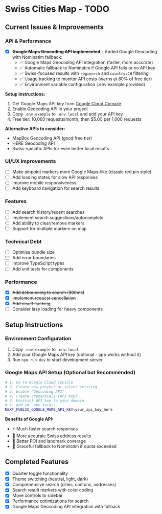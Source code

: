 # Swiss Cities Map - TODO

## Current Issues & Improvements

### API & Performance
- [x] ~~**Google Maps Geocoding API implemented**~~ - Added Google Geocoding with Nominatim fallback:
  - ✅ Google Maps Geocoding API integration (faster, more accurate)
  - ✅ Automatic fallback to Nominatim if Google API fails or no API key
  - ✅ Swiss-focused results with `region=ch` and `country:CH` filtering
  - ✅ Usage tracking to monitor API costs (warns at 80% of free tier)
  - ✅ Environment variable configuration (.env.example provided)
  
**Setup Instructions:**
1. Get Google Maps API key from [Google Cloud Console](https://developers.google.com/maps/documentation/geocoding/get-api-key)
2. Enable Geocoding API in your project
3. Copy `.env.example` to `.env.local` and add your API key
4. Free tier: 10,000 requests/month, then $5.00 per 1,000 requests

**Alternative APIs to consider:**
  - MapBox Geocoding API (good free tier)
  - HERE Geocoding API
  - Swiss-specific APIs for even better local results

### UI/UX Improvements
- [ ] Make pinpoint markers more Google Maps-like (classic red pin style)
- [ ] Add loading states for slow API responses
- [ ] Improve mobile responsiveness
- [ ] Add keyboard navigation for search results

### Features
- [ ] Add search history/recent searches
- [ ] Implement search suggestions/autocomplete
- [ ] Add ability to clear/remove markers
- [ ] Support for multiple markers on map

### Technical Debt
- [ ] Optimize bundle size
- [ ] Add error boundaries
- [ ] Improve TypeScript types
- [ ] Add unit tests for components

### Performance
- [x] ~~Add debouncing to search (300ms)~~
- [x] ~~Implement request cancellation~~
- [x] ~~Add result caching~~
- [ ] Consider lazy loading for heavy components

## Setup Instructions

### Environment Configuration
1. Copy `.env.example` to `.env.local`
2. Add your Google Maps API key (optional - app works without it)
3. Run `npm run dev` to start development server

### Google Maps API Setup (Optional but Recommended)
```bash
# 1. Go to Google Cloud Console
# 2. Create new project or select existing
# 3. Enable "Geocoding API" 
# 4. Create credentials (API Key)
# 5. Restrict API key to your domain
# 6. Add to .env.local:
NEXT_PUBLIC_GOOGLE_MAPS_API_KEY=your_api_key_here
```

**Benefits of Google API:**
- ⚡ Much faster search responses
- 🎯 More accurate Swiss address results  
- 📍 Better POI and landmark coverage
- 🔄 Graceful fallback to Nominatim if quota exceeded

## Completed Features
- [x] Quarter toggle functionality
- [x] Theme switching (neutral, light, dark)
- [x] Comprehensive search (cities, cantons, addresses)
- [x] Search result markers with color coding
- [x] Move controls to sidebar
- [x] Performance optimizations for search
- [x] Google Maps Geocoding API integration with fallback